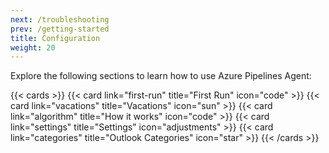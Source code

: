```yaml
---
next: /troubleshooting
prev: /getting-started
title: Configuration
weight: 20
---
```


Explore the following sections to learn how to use Azure Pipelines Agent:

{{< cards >}}
{{< card link="first-run" title="First Run" icon="code" >}}
{{< card link="vacations" title="Vacations" icon="sun" >}}
{{< card link="algorithm" title="How it works" icon="code" >}}
{{< card link="settings" title="Settings" icon="adjustments" >}}
{{< card link="categories" title="Outlook Categories" icon="star" >}}
{{< /cards >}}
